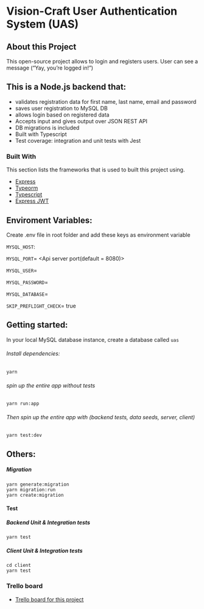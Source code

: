# Vision-Craft User Authentication System (UAS)

## About this Project
This open-source project allows to login and registers users. User can see a message (“Yay, you’re logged in!”)

## This is a Node.js backend that:
* validates registration data for first name, last name, email and password
* saves user registration to MySQL DB
* allows login based on registered data
* Accepts input and gives output over JSON REST API
* DB migrations is included
* Built with Typescript
* Test coverage: integration and unit tests with Jest


### Built With
This section lists the frameworks that is used to built this project using.
* [Express](https://expressjs.com/)
* [Typeorm](https://typeorm.io/#/)
* [Typescript](https://www.typescriptlang.org/docs/home.html)
* [Express JWT](https://www.npmjs.com/package/express-jwt)

## Enviroment Variables:

Create .env file in root folder and add these keys as environment variable

`MYSQL_HOST`: <Database host>

`MYSQL_PORT`= <Api server port(default = 8080)>

`MYSQL_USER`= <Database User>

`MYSQL_PASSWORD`= <Database Password>

`MYSQL_DATABASE`= <Database name>

`SKIP_PREFLIGHT_CHECK`= true

## Getting started:
In your local MySQL database instance, create a database called `uas`

###### Install dependencies:
	yarn

###### spin up the entire app without tests
	yarn run:app

###### Then spin up the entire app with (backend tests, data seeds, server, client)
	yarn test:dev

## Others:
##### Migration
    yarn generate:migration
    yarn migration:run
    yarn create:migration

#### Test
##### Backend Unit & Integration tests
    yarn test

##### Client Unit & Integration tests
    cd client
	yarn test

### Trello board

* [Trello board for this project](https://trello.com/b/jz3jbpDR)

